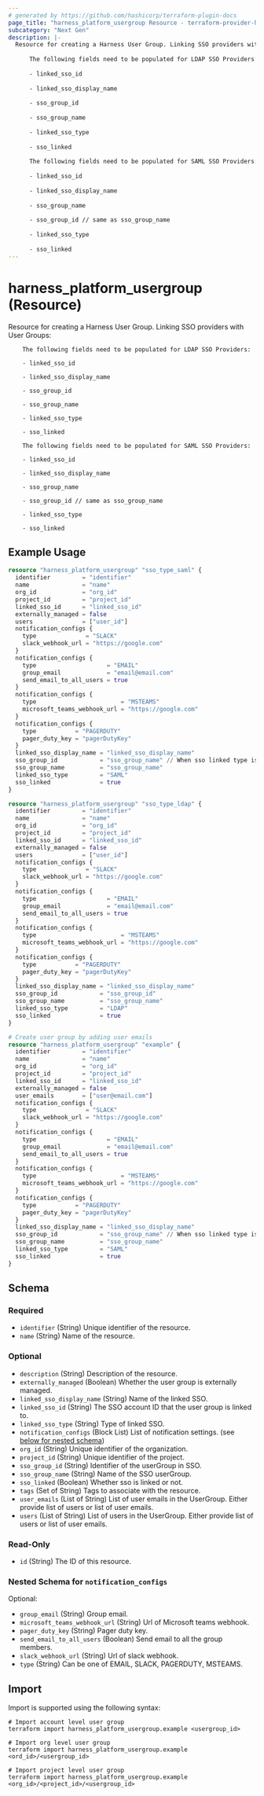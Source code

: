 ```yaml
---
# generated by https://github.com/hashicorp/terraform-plugin-docs
page_title: "harness_platform_usergroup Resource - terraform-provider-harness"
subcategory: "Next Gen"
description: |-
  Resource for creating a Harness User Group. Linking SSO providers with User Groups:
  
      The following fields need to be populated for LDAP SSO Providers:
  
      - linked_sso_id
  
      - linked_sso_display_name
  
      - sso_group_id
  
      - sso_group_name
  
      - linked_sso_type
  
      - sso_linked
  
      The following fields need to be populated for SAML SSO Providers:
  
      - linked_sso_id
  
      - linked_sso_display_name
  
      - sso_group_name
  
      - sso_group_id // same as sso_group_name
  
      - linked_sso_type
  
      - sso_linked
---
```


# harness_platform_usergroup (Resource)

Resource for creating a Harness User Group. Linking SSO providers with User Groups:

		The following fields need to be populated for LDAP SSO Providers:
		
		- linked_sso_id
		
		- linked_sso_display_name
		
		- sso_group_id
		
		- sso_group_name
		
		- linked_sso_type
		
		- sso_linked
		
		The following fields need to be populated for SAML SSO Providers:
		
		- linked_sso_id
		
		- linked_sso_display_name
		
		- sso_group_name
		
		- sso_group_id // same as sso_group_name
		
		- linked_sso_type
		
		- sso_linked

## Example Usage

```terraform
resource "harness_platform_usergroup" "sso_type_saml" {
  identifier         = "identifier"
  name               = "name"
  org_id             = "org_id"
  project_id         = "project_id"
  linked_sso_id      = "linked_sso_id"
  externally_managed = false
  users              = ["user_id"]
  notification_configs {
    type              = "SLACK"
    slack_webhook_url = "https://google.com"
  }
  notification_configs {
    type                    = "EMAIL"
    group_email             = "email@email.com"
    send_email_to_all_users = true
  }
  notification_configs {
    type                        = "MSTEAMS"
    microsoft_teams_webhook_url = "https://google.com"
  }
  notification_configs {
    type           = "PAGERDUTY"
    pager_duty_key = "pagerDutyKey"
  }
  linked_sso_display_name = "linked_sso_display_name"
  sso_group_id            = "sso_group_name" // When sso linked type is saml sso_group_id is same as sso_group_name
  sso_group_name          = "sso_group_name"
  linked_sso_type         = "SAML"
  sso_linked              = true
}

resource "harness_platform_usergroup" "sso_type_ldap" {
  identifier         = "identifier"
  name               = "name"
  org_id             = "org_id"
  project_id         = "project_id"
  linked_sso_id      = "linked_sso_id"
  externally_managed = false
  users              = ["user_id"]
  notification_configs {
    type              = "SLACK"
    slack_webhook_url = "https://google.com"
  }
  notification_configs {
    type                    = "EMAIL"
    group_email             = "email@email.com"
    send_email_to_all_users = true
  }
  notification_configs {
    type                        = "MSTEAMS"
    microsoft_teams_webhook_url = "https://google.com"
  }
  notification_configs {
    type           = "PAGERDUTY"
    pager_duty_key = "pagerDutyKey"
  }
  linked_sso_display_name = "linked_sso_display_name"
  sso_group_id            = "sso_group_id"
  sso_group_name          = "sso_group_name"
  linked_sso_type         = "LDAP"
  sso_linked              = true
}

# Create user group by adding user emails
resource "harness_platform_usergroup" "example" {
  identifier         = "identifier"
  name               = "name"
  org_id             = "org_id"
  project_id         = "project_id"
  linked_sso_id      = "linked_sso_id"
  externally_managed = false
  user_emails        = ["user@email.com"]
  notification_configs {
    type              = "SLACK"
    slack_webhook_url = "https://google.com"
  }
  notification_configs {
    type                    = "EMAIL"
    group_email             = "email@email.com"
    send_email_to_all_users = true
  }
  notification_configs {
    type                        = "MSTEAMS"
    microsoft_teams_webhook_url = "https://google.com"
  }
  notification_configs {
    type           = "PAGERDUTY"
    pager_duty_key = "pagerDutyKey"
  }
  linked_sso_display_name = "linked_sso_display_name"
  sso_group_id            = "sso_group_name" // When sso linked type is saml sso_group_id is same as sso_group_name
  sso_group_name          = "sso_group_name"
  linked_sso_type         = "SAML"
  sso_linked              = true
}
```

<!-- schema generated by tfplugindocs -->
## Schema

### Required

- `identifier` (String) Unique identifier of the resource.
- `name` (String) Name of the resource.

### Optional

- `description` (String) Description of the resource.
- `externally_managed` (Boolean) Whether the user group is externally managed.
- `linked_sso_display_name` (String) Name of the linked SSO.
- `linked_sso_id` (String) The SSO account ID that the user group is linked to.
- `linked_sso_type` (String) Type of linked SSO.
- `notification_configs` (Block List) List of notification settings. (see [below for nested schema](#nestedblock--notification_configs))
- `org_id` (String) Unique identifier of the organization.
- `project_id` (String) Unique identifier of the project.
- `sso_group_id` (String) Identifier of the userGroup in SSO.
- `sso_group_name` (String) Name of the SSO userGroup.
- `sso_linked` (Boolean) Whether sso is linked or not.
- `tags` (Set of String) Tags to associate with the resource.
- `user_emails` (List of String) List of user emails in the UserGroup. Either provide list of users or list of user emails.
- `users` (List of String) List of users in the UserGroup. Either provide list of users or list of user emails.

### Read-Only

- `id` (String) The ID of this resource.

<a id="nestedblock--notification_configs"></a>
### Nested Schema for `notification_configs`

Optional:

- `group_email` (String) Group email.
- `microsoft_teams_webhook_url` (String) Url of Microsoft teams webhook.
- `pager_duty_key` (String) Pager duty key.
- `send_email_to_all_users` (Boolean) Send email to all the group members.
- `slack_webhook_url` (String) Url of slack webhook.
- `type` (String) Can be one of EMAIL, SLACK, PAGERDUTY, MSTEAMS.

## Import

Import is supported using the following syntax:

```shell
# Import account level user group
terraform import harness_platform_usergroup.example <usergroup_id>

# Import org level user group
terraform import harness_platform_usergroup.example <ord_id>/<usergroup_id>

# Import project level user group
terraform import harness_platform_usergroup.example <org_id>/<project_id>/<usergroup_id>
```
